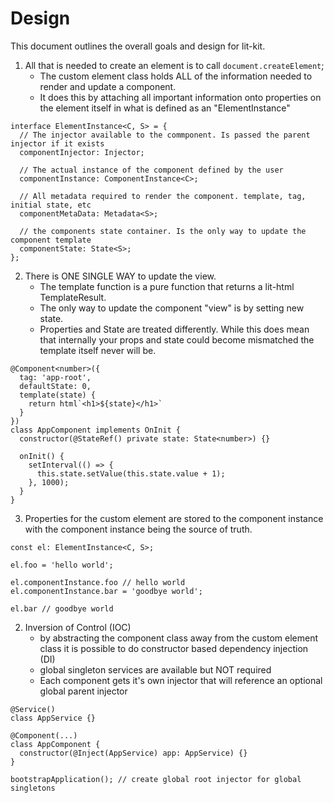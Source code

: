 # Design

This document outlines the overall goals and design for lit-kit.

1. All that is needed to create an element is to call `document.createElement`;
   - The custom element class holds ALL of the information needed to render and update a component.
   - It does this by attaching all important information onto properties on the element itself in what is defined as an "ElementInstance"

```TS
interface ElementInstance<C, S> = {
  // The injector available to the commponent. Is passed the parent injector if it exists
  componentInjector: Injector;

  // The actual instance of the component defined by the user
  componentInstance: ComponentInstance<C>;

  // All metadata required to render the component. template, tag, initial state, etc
  componentMetaData: Metadata<S>;

  // the components state container. Is the only way to update the component template
  componentState: State<S>;
};
```

2. There is ONE SINGLE WAY to update the view.
   - The template function is a pure function that returns a lit-html TemplateResult.
   - The only way to update the component "view" is by setting new state.
   - Properties and State are treated differently. While this does mean that internally your props and state could become mismatched the template itself never will be.

```TS
@Component<number>({
  tag: 'app-root',
  defaultState: 0,
  template(state) {
    return html`<h1>${state}</h1>`
  }
})
class AppComponent implements OnInit {
  constructor(@StateRef() private state: State<number>) {}

  onInit() {
    setInterval(() => {
      this.state.setValue(this.state.value + 1);
    }, 1000);
  }
}
```

3. Properties for the custom element are stored to the component instance with the component instance being the source of truth.

```TS
const el: ElementInstance<C, S>;

el.foo = 'hello world';

el.componentInstance.foo // hello world
el.componentInstance.bar = 'goodbye world';

el.bar // goodbye world
```

2. Inversion of Control (IOC)
   - by abstracting the component class away from the custom element class it is possible to do constructor based dependency injection (DI)
   - global singleton services are available but NOT required
   - Each component gets it's own injector that will reference an optional global parent injector

```TS
@Service()
class AppService {}

@Component(...)
class AppComponent {
  constructor(@Inject(AppService) app: AppService) {}
}

bootstrapApplication(); // create global root injector for global singletons
```
